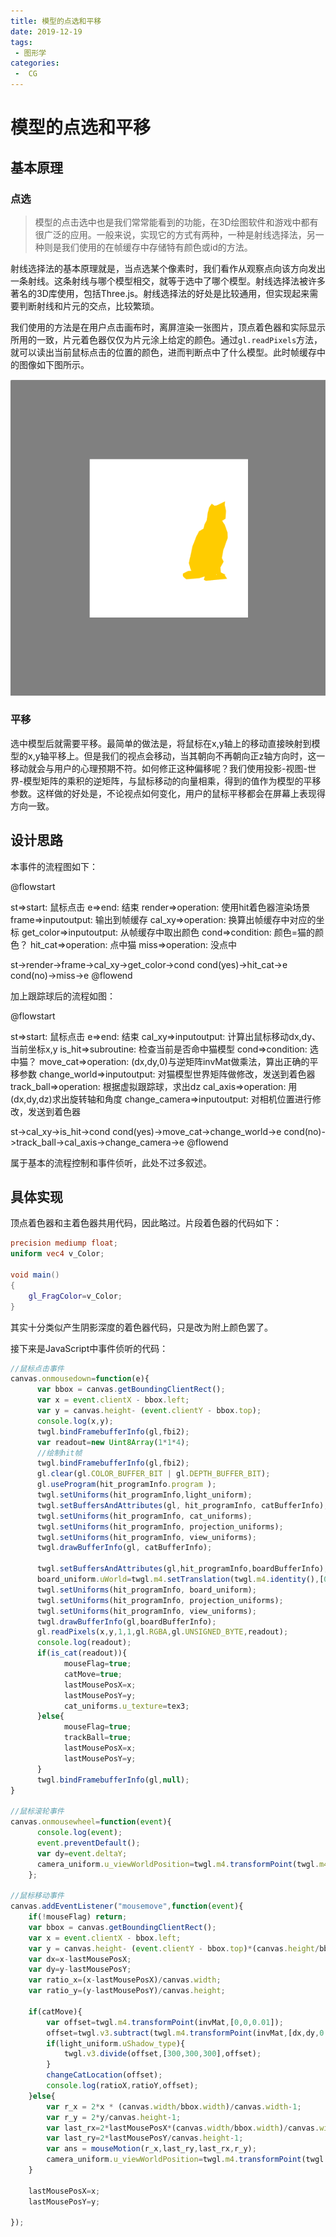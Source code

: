 ```yaml
---
title: 模型的点选和平移
date: 2019-12-19
tags:
 - 图形学
categories:
 -  CG
---
```


# 模型的点选和平移

## 基本原理

### 点选

> 模型的点击选中也是我们常常能看到的功能，在3D绘图软件和游戏中都有很广泛的应用。一般来说，实现它的方式有两种，一种是射线选择法，另一种则是我们使用的在帧缓存中存储特有颜色或id的方法。

射线选择法的基本原理就是，当点选某个像素时，我们看作从观察点向该方向发出一条射线。这条射线与哪个模型相交，就等于选中了哪个模型。射线选择法被许多著名的3D库使用，包括Three.js。射线选择法的好处是比较通用，但实现起来需要判断射线和片元的交点，比较繁琐。

我们使用的方法是在用户点击画布时，离屏渲染一张图片，顶点着色器和实际显示所用的一致，片元着色器仅仅为片元涂上给定的颜色。通过`gl.readPixels`方法，就可以读出当前鼠标点击的位置的颜色，进而判断点中了什么模型。此时帧缓存中的图像如下图所示。

![帧缓存中的图像](./images/hit_buffer.png)

### 平移

选中模型后就需要平移。最简单的做法是，将鼠标在x,y轴上的移动直接映射到模型的x,y轴平移上。但是我们的视点会移动，当其朝向不再朝向正z轴方向时，这一移动就会与用户的心理预期不符。如何修正这种偏移呢？我们使用投影-视图-世界-模型矩阵的乘积的逆矩阵，与鼠标移动的向量相乘，得到的值作为模型的平移参数。这样做的好处是，不论视点如何变化，用户的鼠标平移都会在屏幕上表现得方向一致。

## 设计思路

本事件的流程图如下：


@flowstart

st=>start: 鼠标点击
e=>end: 结束
render=>operation: 使用hit着色器渲染场景
frame=>inputoutput: 输出到帧缓存
cal_xy=>operation: 换算出帧缓存中对应的坐标
get_color=>inputoutput: 从帧缓存中取出颜色
cond=>condition: 颜色=猫的颜色？
hit_cat=>operation: 点中猫
miss=>operation: 没点中

st->render->frame->cal_xy->get_color->cond
cond(yes)->hit_cat->e
cond(no)->miss->e
@flowend

加上跟踪球后的流程如图：


@flowstart

st=>start: 鼠标点击
e=>end: 结束
cal_xy=>inputoutput: 计算出鼠标移动dx,dy、当前坐标x,y
is_hit=>subroutine: 检查当前是否命中猫模型
cond=>condition: 选中猫？
move_cat=>operation: (dx,dy,0)与逆矩阵invMat做乘法，算出正确的平移参数
change_world=>inputoutput: 对猫模型世界矩阵做修改，发送到着色器
track_ball=>operation: 根据虚拟跟踪球，求出dz
cal_axis=>operation: 用(dx,dy,dz)求出旋转轴和角度
change_camera=>inputoutput: 对相机位置进行修改，发送到着色器

st->cal_xy->is_hit->cond
cond(yes)->move_cat->change_world->e
cond(no)->track_ball->cal_axis->change_camera->e
@flowend

属于基本的流程控制和事件侦听，此处不过多叙述。

## 具体实现

顶点着色器和主着色器共用代码，因此略过。片段着色器的代码如下：

```GLSL
precision mediump float;
uniform vec4 v_Color;

void main()
{
	gl_FragColor=v_Color;
}
```

其实十分类似产生阴影深度的着色器代码，只是改为附上颜色罢了。

接下来是JavaScript中事件侦听的代码：

```JavaScript
//鼠标点击事件
canvas.onmousedown=function(e){
      var bbox = canvas.getBoundingClientRect();
      var x = event.clientX - bbox.left;
      var y = canvas.height- (event.clientY - bbox.top);
      console.log(x,y);
      twgl.bindFramebufferInfo(gl,fbi2);
      var readout=new Uint8Array(1*1*4);
      //绘制hit帧
      twgl.bindFramebufferInfo(gl,fbi2);
      gl.clear(gl.COLOR_BUFFER_BIT | gl.DEPTH_BUFFER_BIT);  
      gl.useProgram(hit_programInfo.program );
      twgl.setUniforms(hit_programInfo,light_uniform);
      twgl.setBuffersAndAttributes(gl, hit_programInfo, catBufferInfo);
      twgl.setUniforms(hit_programInfo, cat_uniforms);
      twgl.setUniforms(hit_programInfo, projection_uniforms);
      twgl.setUniforms(hit_programInfo, view_uniforms);
      twgl.drawBufferInfo(gl, catBufferInfo);

      twgl.setBuffersAndAttributes(gl,hit_programInfo,boardBufferInfo);
      board_uniform.uWorld=twgl.m4.setTranslation(twgl.m4.identity(),[0,0,50]);
      twgl.setUniforms(hit_programInfo, board_uniform);
      twgl.setUniforms(hit_programInfo, projection_uniforms);
      twgl.setUniforms(hit_programInfo, view_uniforms);
      twgl.drawBufferInfo(gl,boardBufferInfo);
      gl.readPixels(x,y,1,1,gl.RGBA,gl.UNSIGNED_BYTE,readout);
      console.log(readout);
      if(is_cat(readout)){
            mouseFlag=true;
            catMove=true;
            lastMousePosX=x;
            lastMousePosY=y;
            cat_uniforms.u_texture=tex3;
      }else{
            mouseFlag=true;
            trackBall=true;
            lastMousePosX=x;
            lastMousePosY=y;
      }
      twgl.bindFramebufferInfo(gl,null);
}

//鼠标滚轮事件
canvas.onmousewheel=function(event){
      console.log(event);
      event.preventDefault();
      var dy=event.deltaY;
      camera_uniform.u_viewWorldPosition=twgl.m4.transformPoint(twgl.m4.translate(twgl.m4.identity(),[0,0,dy*-0.1]),camera_uniform.u_viewWorldPosition);
    };

//鼠标移动事件
canvas.addEventListener("mousemove",function(event){
    if(!mouseFlag) return;
    var bbox = canvas.getBoundingClientRect();
    var x = event.clientX - bbox.left;
    var y = canvas.height- (event.clientY - bbox.top)*(canvas.height/bbox.height);
    var dx=x-lastMousePosX;
    var dy=y-lastMousePosY;
    var ratio_x=(x-lastMousePosX)/canvas.width;
    var ratio_y=(y-lastMousePosY)/canvas.height;

    if(catMove){
        var offset=twgl.m4.transformPoint(invMat,[0,0,0.01]);
        offset=twgl.v3.subtract(twgl.m4.transformPoint(invMat,[dx,dy,0.01]),offset);
        if(light_uniform.uShadow_type){
            twgl.v3.divide(offset,[300,300,300],offset);
        }
        changeCatLocation(offset);
        console.log(ratioX,ratioY,offset);
    }else{
        var r_x = 2*x * (canvas.width/bbox.width)/canvas.width-1;
        var r_y = 2*y/canvas.height-1;
        var last_rx=2*lastMousePosX*(canvas.width/bbox.width)/canvas.width-1;
        var last_ry=2*lastMousePosY/canvas.height-1;
        var ans = mouseMotion(r_x,last_ry,last_rx,r_y);
        camera_uniform.u_viewWorldPosition=twgl.m4.transformPoint(twgl.m4.axisRotate(twgl.m4.identity(),ans.axis,3*ans.angle),camera_uniform.u_viewWorldPosition);
    }

    lastMousePosX=x;
    lastMousePosY=y;

});
```

